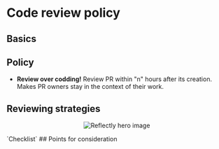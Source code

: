 # Code review policy
## Basics
## Policy
- **Review over codding!** Review PR within "n" hours after its creation. Makes PR owners stay in the context of their work.
## Reviewing strategies
<p align="center"><img src="https://github.com/flutter/website/blob/main/src/assets/images/docs/homepage/reflectly-hero-600px.png?raw=true" alt="Reflectly hero image"></p>
`Checklist`
## Points for consideration
